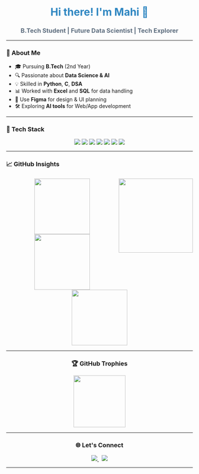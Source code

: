 <div align="center">
  <h1 style="color:#2E86C1;">Hi there! I'm <strong>Mahi</strong> 👋</h1>
  <h3 style="color:#5D6D7E;">B.Tech Student | Future Data Scientist | Tech Explorer</h3>
</div>

---

### 📌 About Me

- 🎓 Pursuing **B.Tech** (2nd Year)
- 🔍 Passionate about **Data Science & AI**
- 💡 Skilled in **Python**, **C**, **DSA**
- 📊 Worked with **Excel** and **SQL** for data handling
- 🎨 Use **Figma** for design & UI planning
- 🛠️ Exploring **AI tools** for Web/App development

---

### 🧰 Tech Stack

<div align="center">

<img src="https://img.shields.io/badge/Python-306998?style=flat-square&logo=python&logoColor=white" />
<img src="https://img.shields.io/badge/C-00599C?style=flat-square&logo=c&logoColor=white" />
<img src="https://img.shields.io/badge/Data Structures-A569BD?style=flat-square" />
<img src="https://img.shields.io/badge/SQL-336791?style=flat-square&logo=mysql&logoColor=white" />
<img src="https://img.shields.io/badge/Excel-217346?style=flat-square&logo=microsoft-excel&logoColor=white" />
<img src="https://img.shields.io/badge/Figma-FF7262?style=flat-square&logo=figma&logoColor=white" />
<img src="https://img.shields.io/badge/AI Tools-F5B041?style=flat-square" />

</div>

---

### 📈 GitHub Insights

<div align="center">
<img align="right" height="200" src="https://media.giphy.com/media/v1.Y2lkPTc5MGI3NjExeWZuZWc2b2J2dDFtbXVyOGJzb3F2bDRvZ3ZlYW82bWFibjFhN2hzeiZlcD12MV9naWZzX3NlYXJjaCZjdD1n/26tn33aiTi1jkl6H6/giphy.gif"  />

###

<div align="center">
<img src="https://github-readme-stats.vercel.app/api?username=Mahi11313&show_icons=true&theme=default&hide_border=true" height="150" />
<img src="https://github-readme-stats.vercel.app/api/top-langs/?username=Mahi11313&layout=compact&theme=default&hide_border=true" height="150" />
<img src="https://streak-stats.demolab.com?user=Mahi11313&theme=default&hide_border=true&date_format=M%20j%5B,%20Y%5D" height="150" />

</div>

---

### 🏆 GitHub Trophies

<div align="center">
  <img src="https://github-profile-trophy.vercel.app/?username=Mahi11313&theme=flat&row=1&margin-w=10&margin-h=10&no-frame=true" height="140" />
</div>

---

### 🌐 Let's Connect

<div align="center">
  <a href="https://www.linkedin.com/in/mahesh-gorli-314b89344" target="_blank">
    <img src="https://img.shields.io/badge/LinkedIn-0A66C2?style=for-the-badge&logo=linkedin&logoColor=white" />
  </a>
  &nbsp;
  <a href="https://www.instagram.com/mahi_11130?igsh=MTY1dGp4N2JsenZoZw==" target="_blank">
    <img src="https://img.shields.io/badge/Instagram-E4405F?style=for-the-badge&logo=instagram&logoColor=white" />
  </a>
</div>

---

